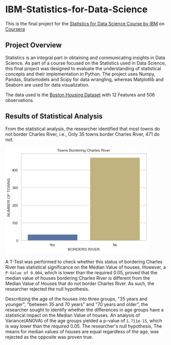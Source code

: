 # IBM-Statistics-for-Data-Science

This is the final project for the [Statistics for Data Science Course by IBM](
https://www.coursera.org/learn/statistics-for-data-science-python) on [Coursera](https://www.coursera.org/)

## Project Overview

Statistics is an integral part in obtaining and communicating insights in Data Science. As part of a course focused on the Statistics used in Data Science, this final project was designed to evaluate the understanding of statistical concepts and their implementation in Python. The project uses Numpy, Pandas, Statsmodels and Scipy for data wrangling, whereas Matplotlib and Seaborn are used for data visualization.

The data used is the [Boston Housing Dataset](https://cf-courses-data.s3.us.cloud-object-storage.appdomain.cloud/IBMDeveloperSkillsNetwork-ST0151EN-SkillsNetwork/labs/boston_housing.csv') with 12 Features and 506 observations.

## Results of Statistical Analysis

From the statistical analysis, the researcher identified that most towns do not border Charles River, i.e., Only 35 towns border Charles River, 471 do not.

![Image 1](Images/Charles_River.png)

A T-Test was performed to check whether this status of bordering Charles River has statistical significance on the Median Value of houses. However, a `P-Value of 0.004`, which is lower than the required 0.05, proved that the median value of houses bordering Charles River is different from the Median Value of Houses that do not border Charles River. As such, the researcher rejected the null hypothesis.

Descritizing the age of the houses into three groups, "35 years and younger", "between 35 and 70 years" and "70 years and older", the researcher sought to identify whether the differences in age groups have a statistical impact on the Median Value of houses. An analysis of Variance(ANOVA) of the age groups yielded a p-value of `1.711e-15`, which is way lower than the required 0.05. The researcher's null hypothesis, The means for median values of houses are equal regardless of the age, was rejected as the opposite was proven true.
